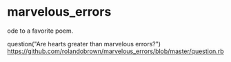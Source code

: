 # marvelous_errors
ode to a favorite poem.

question("Are hearts greater than marvelous errors?")
https://github.com/rolandobrown/marvelous_errors/blob/master/question.rb
